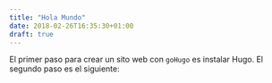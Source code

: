 ```yaml
---
title: "Hola Mundo"
date: 2018-02-26T16:35:30+01:00
draft: true
---
```


El primer paso para crear un sito web con `goHugo` es instalar Hugo.
El segundo paso es el siguiente:


